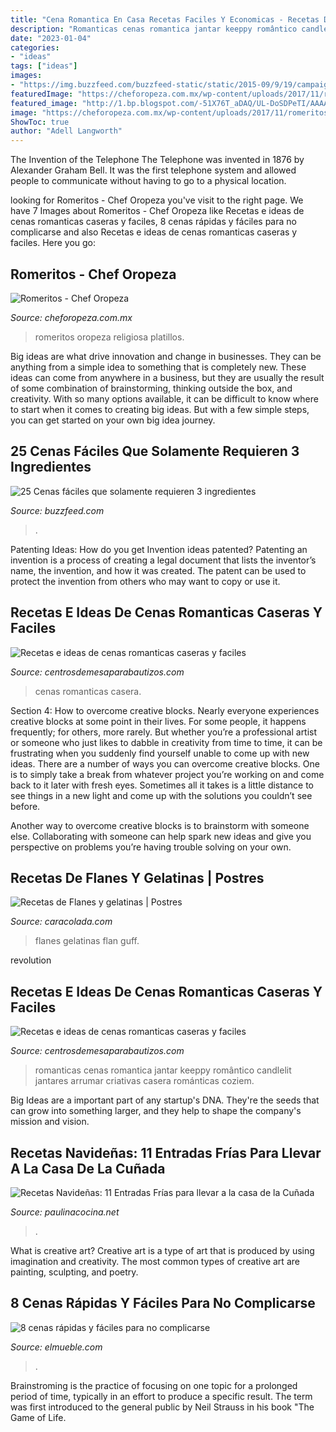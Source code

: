 ```yaml
---
title: "Cena Romantica En Casa Recetas Faciles Y Economicas - Recetas De Flanes Y Gelatinas"
description: "Romanticas cenas romantica jantar keeppy romântico candlelit jantares arrumar criativas casera románticas coziem"
date: "2023-01-04"
categories:
- "ideas"
tags: ["ideas"]
images:
- "https://img.buzzfeed.com/buzzfeed-static/static/2015-09/9/19/campaign_images/webdr11/25-cenas-faciles-que-solamente-requieren-3-ingred-2-25669-1441841849-1_dblbig.jpg"
featuredImage: "https://cheforopeza.com.mx/wp-content/uploads/2017/11/romeritos-web.jpg"
featured_image: "http://1.bp.blogspot.com/-51X76T_aDAQ/UL-DoSDPeTI/AAAAAAAAGyA/gYnNSecwUkI/s1600/IMG_4734.jpg"
image: "https://cheforopeza.com.mx/wp-content/uploads/2017/11/romeritos-web.jpg"
ShowToc: true
author: "Adell Langworth"
---
```



The Invention of the Telephone
The Telephone was invented in 1876 by Alexander Graham Bell. It was the first telephone system and allowed people to communicate without having to go to a physical location.

	

		
looking for Romeritos - Chef Oropeza you've visit to the right page. We have 7 Images about Romeritos - Chef Oropeza like Recetas e ideas de cenas romanticas caseras y faciles, 8 cenas rápidas y fáciles para no complicarse and also Recetas e ideas de cenas romanticas caseras y faciles. Here you go:
		
    
## Romeritos - Chef Oropeza

<img loading=lazy src="https://cheforopeza.com.mx/wp-content/uploads/2017/11/romeritos-web.jpg" onerror="this.onerror=null;this.src='https://tse1.mm.bing.net/th?id=OIP.aCBF8ScWu47hVdo2TlK-LwHaDe&amp;pid=15.1';" alt="Romeritos - Chef Oropeza">

_Source: cheforopeza.com.mx_

>romeritos oropeza religiosa platillos. 

	

Big ideas are what drive innovation and change in businesses. They can be anything from a simple idea to something that is completely new. These ideas can come from anywhere in a business, but they are usually the result of some combination of brainstorming, thinking outside the box, and creativity. With so many options available, it can be difficult to know where to start when it comes to creating big ideas. But with a few simple steps, you can get started on your own big idea journey.

    
## 25 Cenas Fáciles Que Solamente Requieren 3 Ingredientes

<img loading=lazy src="https://img.buzzfeed.com/buzzfeed-static/static/2015-09/9/19/campaign_images/webdr11/25-cenas-faciles-que-solamente-requieren-3-ingred-2-25669-1441841849-1_dblbig.jpg" onerror="this.onerror=null;this.src='https://tse4.mm.bing.net/th?id=OIP.893W61gP9J5gpnNvw52qewHaE6&amp;pid=15.1';" alt="25 Cenas fáciles que solamente requieren 3 ingredientes">

_Source: buzzfeed.com_

>. 

	

Patenting Ideas: How do you get Invention ideas patented?
Patenting an invention is a process of creating a legal document that lists the inventor’s name, the invention, and how it was created. The patent can be used to protect the invention from others who may want to copy or use it.

    
## Recetas E Ideas De Cenas Romanticas Caseras Y Faciles

<img loading=lazy src="https://centrosdemesaparabautizos.com/wp-content/uploads/2017/02/ideas-de-cenas-romanticas-casera.jpg" onerror="this.onerror=null;this.src='https://tse3.mm.bing.net/th?id=OIP.WR6yWy77ldkpej1AuFRdNQAAAA&amp;pid=15.1';" alt="Recetas e ideas de cenas romanticas caseras y faciles">

_Source: centrosdemesaparabautizos.com_

>cenas romanticas casera. 

	

Section 4: How to overcome creative blocks.
Nearly everyone experiences creative blocks at some point in their lives. For some people, it happens frequently; for others, more rarely. But whether you’re a professional artist or someone who just likes to dabble in creativity from time to time, it can be frustrating when you suddenly find yourself unable to come up with new ideas.
There are a number of ways you can overcome creative blocks. One is to simply take a break from whatever project you’re working on and come back to it later with fresh eyes. Sometimes all it takes is a little distance to see things in a new light and come up with the solutions you couldn’t see before.

Another way to overcome creative blocks is to brainstorm with someone else. Collaborating with someone can help spark new ideas and give you perspective on problems you’re having trouble solving on your own.

    
## Recetas De Flanes Y Gelatinas | Postres

<img loading=lazy src="https://www.caracolada.com/uploads/documents/erhpvwundsialeweusbfefrusgttjm.jpeg" onerror="this.onerror=null;this.src='https://tse2.mm.bing.net/th?id=OIP.Ch33CvJEmKcyTqToGbJGAgAAAA&amp;pid=15.1';" alt="Recetas de Flanes y gelatinas | Postres">

_Source: caracolada.com_

>flanes gelatinas flan guff. 

	

revolution

    
## Recetas E Ideas De Cenas Romanticas Caseras Y Faciles

<img loading=lazy src="https://centrosdemesaparabautizos.com/wp-content/uploads/2017/02/ideas-de-cenas-romanticas-en-casa.jpg" onerror="this.onerror=null;this.src='https://tse2.mm.bing.net/th?id=OIP.IHgJ8gZjuJZoBSVmrLyQtAHaFk&amp;pid=15.1';" alt="Recetas e ideas de cenas romanticas caseras y faciles">

_Source: centrosdemesaparabautizos.com_

>romanticas cenas romantica jantar keeppy romântico candlelit jantares arrumar criativas casera románticas coziem. 

	

Big Ideas are a important part of any startup's DNA. They're the seeds that can grow into something larger, and they help to shape the company's mission and vision.

    
## Recetas Navideñas: 11 Entradas Frías Para Llevar A La Casa De La Cuñada

<img loading=lazy src="http://1.bp.blogspot.com/-51X76T_aDAQ/UL-DoSDPeTI/AAAAAAAAGyA/gYnNSecwUkI/s1600/IMG_4734.jpg" onerror="this.onerror=null;this.src='https://tse1.mm.bing.net/th?id=OIP.EGR9-SNOB53osYA9KytiKAHaLH&amp;pid=15.1';" alt="Recetas Navideñas: 11 Entradas Frías para llevar a la casa de la Cuñada">

_Source: paulinacocina.net_

>. 

	

What is creative art?
Creative art is a type of art that is produced by using imagination and creativity. The most common types of creative art are painting, sculpting, and poetry.

    
## 8 Cenas Rápidas Y Fáciles Para No Complicarse

<img loading=lazy src="https://www.elmueble.com/medio/2018/01/22/00403137b_93b5ef13.jpg" onerror="this.onerror=null;this.src='https://tse1.mm.bing.net/th?id=OIP.MfbcqOpDyjs7jGkJEtvymQHaLH&amp;pid=15.1';" alt="8 cenas rápidas y fáciles para no complicarse">

_Source: elmueble.com_

>. 

	

Brainstroming is the practice of focusing on one topic for a prolonged period of time, typically in an effort to produce a specific result. The term was first introduced to the general public by Neil Strauss in his book "The Game of Life.

